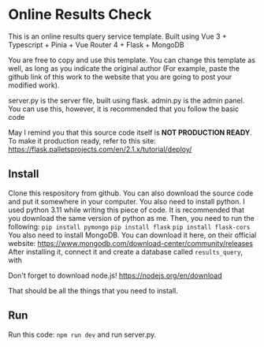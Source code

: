 # Online Results Check

This is an online results query service template. Built using Vue 3 + Typescript + Pinia + Vue Router 4 + Flask + MongoDB

You are free to copy and use this template. You can change this template as well, as long as you indicate the original author (For example, paste the github link of this work to the website that you are going to post your modified work).

server.py is the server file, built using flask.
admin.py is the admin panel. You can use this, however, it is recommended that you follow the basic code

May I remind you that this source code itself is **NOT PRODUCTION READY**. To make it production ready, refer to this site: https://flask.palletsprojects.com/en/2.1.x/tutorial/deploy/
## Install
Clone this respository from github. 
You can also download the source code and put it somewhere in your computer.
You also need to install python. I used python 3.11 while writing this piece of code. It is recommended that you download the same version of python as me.
Then, you need to run the following:
``
pip install pymongo
``
``
pip install flask
``
``
pip install flask-cors
``
You also need to install MongoDB. You can download it here, on their official website: https://www.mongodb.com/download-center/community/releases
After installing it, connect it and create a database called ``results_query``, with 

Don't forget to download node.js! https://nodejs.org/en/download

That should be all the things that you need to install.
## Run
Run this code:
``
npm run dev
``
and run server.py.